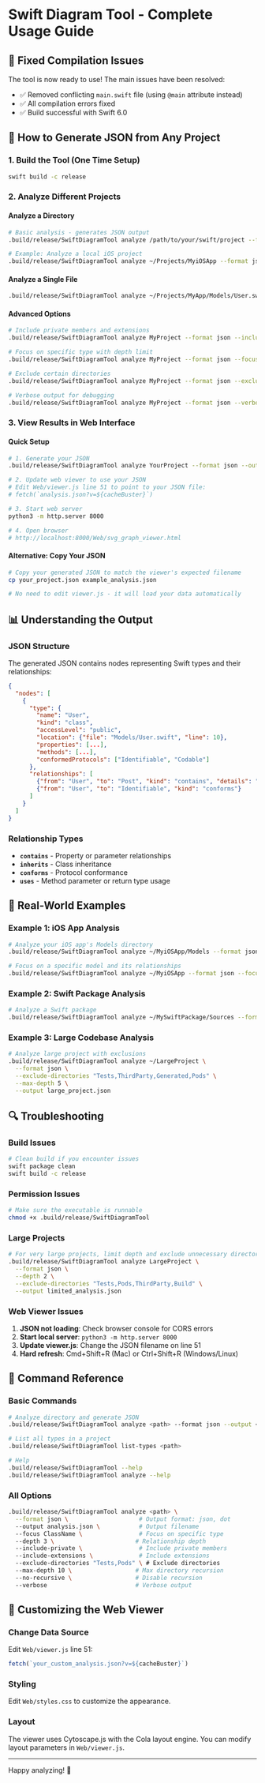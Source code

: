 # Swift Diagram Tool - Complete Usage Guide

## 🔧 Fixed Compilation Issues

The tool is now ready to use! The main issues have been resolved:
- ✅ Removed conflicting `main.swift` file (using `@main` attribute instead)
- ✅ All compilation errors fixed
- ✅ Build successful with Swift 6.0

## 🚀 How to Generate JSON from Any Project

### 1. Build the Tool (One Time Setup)

```bash
swift build -c release
```

### 2. Analyze Different Projects

#### Analyze a Directory
```bash
# Basic analysis - generates JSON output
.build/release/SwiftDiagramTool analyze /path/to/your/swift/project --format json --output your_project.json

# Example: Analyze a local iOS project
.build/release/SwiftDiagramTool analyze ~/Projects/MyiOSApp --format json --output myapp_analysis.json
```

#### Analyze a Single File
```bash
.build/release/SwiftDiagramTool analyze ~/Projects/MyApp/Models/User.swift --format json --output user_model.json
```

#### Advanced Options
```bash
# Include private members and extensions
.build/release/SwiftDiagramTool analyze MyProject --format json --include-private --include-extensions --output detailed_analysis.json

# Focus on specific type with depth limit
.build/release/SwiftDiagramTool analyze MyProject --format json --focus User --depth 2 --output user_focused.json

# Exclude certain directories
.build/release/SwiftDiagramTool analyze MyProject --format json --exclude-directories "Tests,ThirdParty" --output clean_analysis.json

# Verbose output for debugging
.build/release/SwiftDiagramTool analyze MyProject --format json --verbose --output debug_analysis.json
```

### 3. View Results in Web Interface

#### Quick Setup
```bash
# 1. Generate your JSON
.build/release/SwiftDiagramTool analyze YourProject --format json --output analysis.json

# 2. Update web viewer to use your JSON
# Edit Web/viewer.js line 51 to point to your JSON file:
# fetch(`analysis.json?v=${cacheBuster}`)

# 3. Start web server
python3 -m http.server 8000

# 4. Open browser
# http://localhost:8000/Web/svg_graph_viewer.html
```

#### Alternative: Copy Your JSON
```bash
# Copy your generated JSON to match the viewer's expected filename
cp your_project.json example_analysis.json

# No need to edit viewer.js - it will load your data automatically
```

## 📊 Understanding the Output

### JSON Structure
The generated JSON contains nodes representing Swift types and their relationships:

```json
{
  "nodes": [
    {
      "type": {
        "name": "User",
        "kind": "class",
        "accessLevel": "public",
        "location": {"file": "Models/User.swift", "line": 10},
        "properties": [...],
        "methods": [...],
        "conformedProtocols": ["Identifiable", "Codable"]
      },
      "relationships": [
        {"from": "User", "to": "Post", "kind": "contains", "details": "property: posts"},
        {"from": "User", "to": "Identifiable", "kind": "conforms"}
      ]
    }
  ]
}
```

### Relationship Types
- **`contains`** - Property or parameter relationships
- **`inherits`** - Class inheritance
- **`conforms`** - Protocol conformance  
- **`uses`** - Method parameter or return type usage

## 🎯 Real-World Examples

### Example 1: iOS App Analysis
```bash
# Analyze your iOS app's Models directory
.build/release/SwiftDiagramTool analyze ~/MyiOSApp/Models --format json --output models.json

# Focus on a specific model and its relationships
.build/release/SwiftDiagramTool analyze ~/MyiOSApp --format json --focus UserViewModel --depth 3 --output user_vm.json
```

### Example 2: Swift Package Analysis
```bash
# Analyze a Swift package
.build/release/SwiftDiagramTool analyze ~/MySwiftPackage/Sources --format json --include-private --output package_internal.json
```

### Example 3: Large Codebase Analysis
```bash
# Analyze large project with exclusions
.build/release/SwiftDiagramTool analyze ~/LargeProject \
  --format json \
  --exclude-directories "Tests,ThirdParty,Generated,Pods" \
  --max-depth 5 \
  --output large_project.json
```

## 🔍 Troubleshooting

### Build Issues
```bash
# Clean build if you encounter issues
swift package clean
swift build -c release
```

### Permission Issues
```bash
# Make sure the executable is runnable
chmod +x .build/release/SwiftDiagramTool
```

### Large Projects
```bash
# For very large projects, limit depth and exclude unnecessary directories
.build/release/SwiftDiagramTool analyze LargeProject \
  --format json \
  --depth 2 \
  --exclude-directories "Tests,Pods,ThirdParty,Build" \
  --output limited_analysis.json
```

### Web Viewer Issues
1. **JSON not loading**: Check browser console for CORS errors
2. **Start local server**: `python3 -m http.server 8000` 
3. **Update viewer.js**: Change the JSON filename on line 51
4. **Hard refresh**: Cmd+Shift+R (Mac) or Ctrl+Shift+R (Windows/Linux)

## 📝 Command Reference

### Basic Commands
```bash
# Analyze directory and generate JSON
.build/release/SwiftDiagramTool analyze <path> --format json --output <filename.json>

# List all types in a project
.build/release/SwiftDiagramTool list-types <path>

# Help
.build/release/SwiftDiagramTool --help
.build/release/SwiftDiagramTool analyze --help
```

### All Options
```bash
.build/release/SwiftDiagramTool analyze <path> \
  --format json \                    # Output format: json, dot
  --output analysis.json \           # Output filename
  --focus ClassName \                # Focus on specific type
  --depth 3 \                       # Relationship depth
  --include-private \                # Include private members
  --include-extensions \             # Include extensions
  --exclude-directories "Tests,Pods" \ # Exclude directories
  --max-depth 10 \                  # Max directory recursion
  --no-recursive \                  # Disable recursion
  --verbose                         # Verbose output
```

## 🎨 Customizing the Web Viewer

### Change Data Source
Edit `Web/viewer.js` line 51:
```javascript
fetch(`your_custom_analysis.json?v=${cacheBuster}`)
```

### Styling
Edit `Web/styles.css` to customize the appearance.

### Layout
The viewer uses Cytoscape.js with the Cola layout engine. You can modify layout parameters in `Web/viewer.js`.

---

Happy analyzing! 🚀